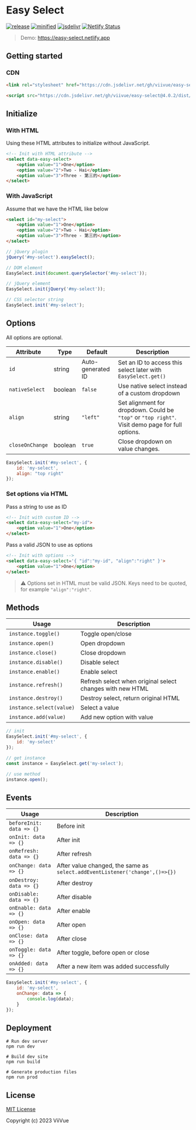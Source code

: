 # Easy Select

[![release](https://badgen.net/github/release/viivue/easy-select/)](https://github.com/viivue/easy-select/releases/latest)
[![minified](https://badgen.net/badge/minified/9KB/cyan)](https://www.jsdelivr.com/package/gh/viivue/easy-select)
[![jsdelivr](https://data.jsdelivr.com/v1/package/gh/viivue/easy-select/badge?style=rounded)](https://www.jsdelivr.com/package/gh/viivue/easy-select)
[![Netlify Status](https://api.netlify.com/api/v1/badges/84c6ed49-b3f3-450b-857a-ec904db724b7/deploy-status)](https://app.netlify.com/sites/easy-select/deploys)

> Demo: https://easy-select.netlify.app

## Getting started

### CDN

```html
<link rel="stylesheet" href="https://cdn.jsdelivr.net/gh/viivue/easy-select@4.0.2/dist/easy-select.min.css">

<script src="https://cdn.jsdelivr.net/gh/viivue/easy-select@4.0.2/dist/easy-select.min.js"></script>
```

## Initialize

### With HTML

Using these HTML attributes to initialize without JavaScript.

```html
<!-- Init with HTML attribute -->
<select data-easy-select>
    <option value="1">One</option>
    <option value="2">Two - Hai</option>
    <option value="3">Three - 第三的</option>
</select>
```

### With JavaScript

Assume that we have the HTML like below

```html
<select id="my-select">
    <option value="1">One</option>
    <option value="2">Two - Hai</option>
    <option value="3">Three - 第三的</option>
</select>
```

```js
// jQuery plugin
jQuery('#my-select').easySelect();

// DOM element
EasySelect.init(document.querySelector('#my-select'));

// jQuery element
EasySelect.init(jQuery('#my-select'));

// CSS selector string
EasySelect.init('#my-select');
```

## Options

All options are optional.

| Attribute       | Type    | Default           | Description                                                                                      | 
|-----------------|---------|-------------------|--------------------------------------------------------------------------------------------------|
| `id`            | string  | Auto-generated ID | Set an ID to access this select later with `EasySelect.get()`                                    |
| `nativeSelect`  | boolean | `false`           | Use native select instead of a custom dropdown                                                   |
| `align`         | string  | `"left"`          | Set alignment for dropdown. Could be `"top"` or `"top right"`. Visit demo page for full options. |
| `closeOnChange` | boolean | `true`            | Close dropdown on value changes.                                                                 |

```js
EasySelect.init('#my-select', {
    id: 'my-select',
    align: "top right"
});
```

### Set options via HTML

Pass a string to use as ID

```html
<!-- Init with custom ID -->
<select data-easy-select="my-id">
    <option value="1">One</option>
</select>
```

Pass a valid JSON to use as options

```html
<!-- Init with options -->
<select data-easy-select='{ "id":"my-id", "align":"right" }'>
    <option value="1">One</option>
</select>
```

> ⚠️ Options set in HTML must be valid JSON. Keys need to be quoted, for example `"align":"right"`.


## Methods

| Usage                    | Description                                               | 
|--------------------------|-----------------------------------------------------------|
| `instance.toggle()`      | Toggle open/close                                         |
| `instance.open()`        | Open dropdown                                             |
| `instance.close()`       | Close dropdown                                            |
| `instance.disable()`     | Disable select                                            |
| `instance.enable()`      | Enable select                                             |
| `instance.refresh()`     | Refresh select when original select changes with new HTML |
| `instance.destroy()`     | Destroy select, return original HTML                      |
| `instance.select(value)` | Select a value                                            |
| `instance.add(value)`    | Add new option with value                                 |

```js
// init
EasySelect.init('#my-select', {
    id: 'my-select'
});

// get instance
const instance = EasySelect.get('my-select');

// use method
instance.open();
```

## Events

| Usage                    | Description                                                                 | 
|--------------------------|-----------------------------------------------------------------------------|
| `beforeInit: data => {}` | Before init                                                                 |
| `onInit: data => {}`     | After init                                                                  |
| `onRefresh: data => {}`  | After refresh                                                               |
| `onChange: data => {}`   | After value changed, the same as `select.addEventListener('change',()=>{})` |
| `onDestroy: data => {}`  | After destroy                                                               |
| `onDisable: data => {}`  | After disable                                                               |
| `onEnable: data => {}`   | After enable                                                                |
| `onOpen: data => {}`     | After open                                                                  |
| `onClose: data => {}`    | After close                                                                 |
| `onToggle: data => {}`   | After toggle, before open or close                                          |
| `onAdded: data => {}`    | After a new item was added successfully                                     |

```js
EasySelect.init('#my-select', {
    id: 'my-select',
    onChange: data => {
        console.log(data);
    }
});
```

## Deployment

```shell
# Run dev server
npm run dev

# Build dev site
npm run build

# Generate production files
npm run prod
```

## License

[MIT License](https://github.com/viivue/easy-select/blob/main/LICENSE)

Copyright (c) 2023 ViiVue
